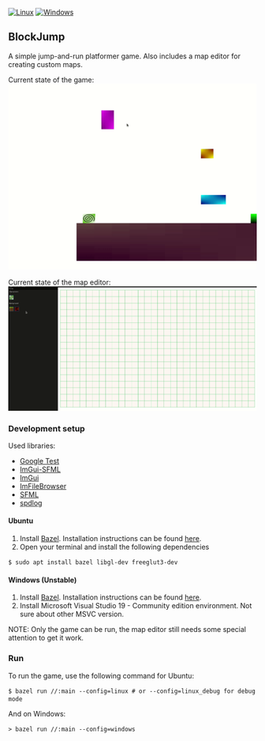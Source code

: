 [![Linux](https://github.com/zpervan/BlockJump/actions/workflows/ubuntu_ci.yml/badge.svg)](https://github.com/zpervan/BlockJump/actions/workflows/ubuntu_ci.yml) [![Windows](https://github.com/zpervan/BlockJump/actions/workflows/windows_ci.yml/badge.svg)](https://github.com/zpervan/BlockJump/actions/workflows/windows_ci.yml)

## BlockJump ##

A simple jump-and-run platformer game. Also includes a map editor for creating custom maps.

Current state of the game:
![](.github/assets/game_preview.gif)

Current state of the map editor:
![](.github/assets/map_editor_preview.gif)

### Development setup ###

Used libraries:
- [Google Test](https://github.com/google/googletest)
- [ImGui-SFML](https://github.com/eliasdaler/imgui-sfml)
- [ImGui](https://github.com/ocornut/imgui)
- [ImFileBrowser](https://github.com/AirGuanZ/imgui-filebrowser)
- [SFML](https://www.sfml-dev.org/)
- [spdlog](https://github.com/gabime/spdlog)

#### Ubuntu ####

1. Install [Bazel](https://www.bazel.build/). Installation instructions can be found 
[here](https://bazel.build/install/ubuntu).
2. Open your terminal and install the following dependencies
```shell
$ sudo apt install bazel libgl-dev freeglut3-dev
```

#### Windows (Unstable) ####

1. Install [Bazel](https://www.bazel.build/). Installation instructions can be found
      [here](https://bazel.build/install/windowsl).
2. Install Microsoft Visual Studio 19 - Community edition environment. Not sure about other MSVC version.

NOTE: Only the game can be run, the map editor still needs some special attention to get it work.

### Run ###

To run the game, use the following command for Ubuntu:
```shell
$ bazel run //:main --config=linux # or --config=linux_debug for debug mode
```
And on Windows:
```shell
> bazel run //:main --config=windows
```

